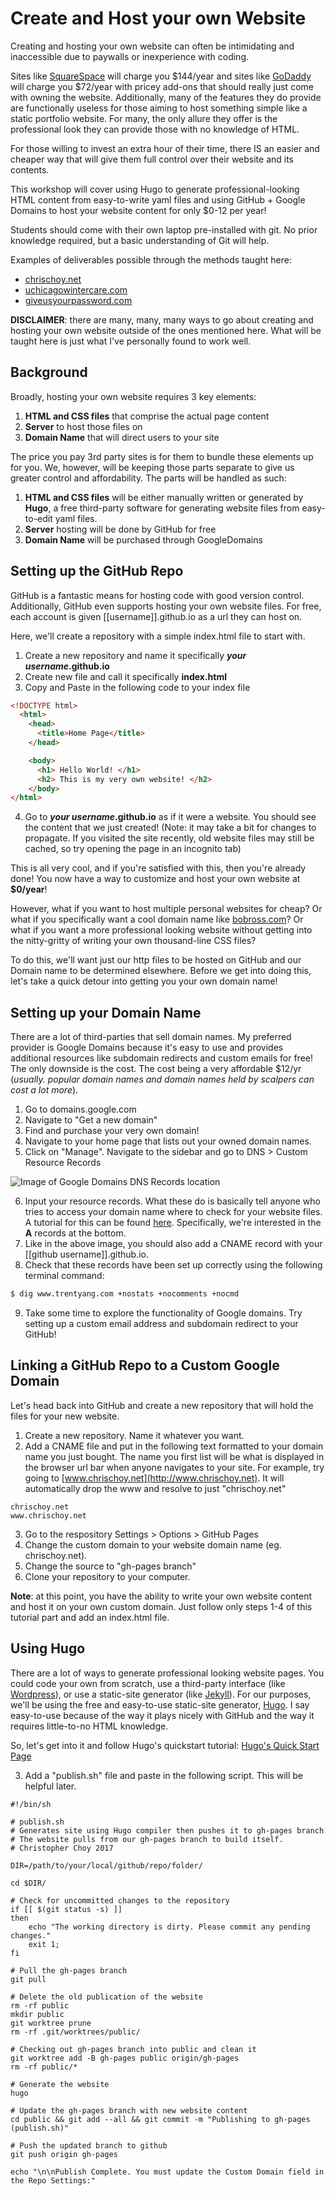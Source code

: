 # Create and Host your own Website
Creating and hosting your own website can often be intimidating and inaccessible due to paywalls or inexperience with coding.

Sites like [SquareSpace](https://www.squarespace.com/pricing/) will charge you $144/year and sites like [GoDaddy](https://www.godaddy.com/websites/website-builder/plans-and-pricing) will charge you $72/year with pricey add-ons that should really just come with owning the website. Additionally, many of the features they do provide are functionally useless for those aiming to host something simple like a static portfolio website. For many, the only allure they offer is the professional look they can provide those with no knowledge of HTML.

For those willing to invest an extra hour of their time, there IS an easier and cheaper way that will give them full control over their website and its contents.

This workshop will cover using Hugo to generate professional-looking HTML content from easy-to-write yaml files and using GitHub + Google Domains to host your website content for only $0-12 per year! 

Students should come with their own laptop pre-installed with git. No prior knowledge required, but a basic understanding of Git will help.

Examples of deliverables possible through the methods taught here:

* [chrischoy.net](http://www.chrischoy.net)
* [uchicagowintercare.com](http://www.uchicagowintercare.com)
* [giveusyourpassword.com](http://www.giveusyourpassword.com)

**DISCLAIMER**: there are many, many, many ways to go about creating and hosting your own website outside of the ones mentioned here. What will be taught here is just what I've personally found to work well.

## Background

Broadly, hosting your own website requires 3 key elements:

1. **HTML and CSS files** that comprise the actual page content
2. **Server** to host those files on
3. **Domain Name** that will direct users to your site

The price you pay 3rd party sites is for them to bundle these elements up for you. We, however, will be keeping those parts separate to give us greater control and affordability. The parts will be handled as such:

1. **HTML and CSS files** will be either manually written or generated by **Hugo**, a free third-party software for generating website files from easy-to-edit yaml files.
2. **Server** hosting will be done by GitHub for free
3. **Domain Name** will be purchased through GoogleDomains

## Setting up the GitHub Repo

GitHub is a fantastic means for hosting code with good version control. Additionally, GitHub even supports hosting your own website files. For free, each account is given [[username]].github.io as a url they can host on.

Here, we'll create a repository with a simple index.html file to start with.

1. Create a new repository and name it specifically **_your username_.github.io**
2. Create new file and call it specifically **index.html**
3. Copy and Paste in the following code to your index file

```html
<!DOCTYPE html>
  <html>
    <head>
      <title>Home Page</title>
    </head>

    <body>
      <h1> Hello World! </h1>
      <h2> This is my very own website! </h2>
    </body>
</html>
```

4. Go to **_your username_.github.io** as if it were a website. You should see the content that we just created! (Note: it may take a bit for changes to propagate. If you visited the site recently, old website files may still be cached, so try opening the page in an incognito tab)

This is all very cool, and if you're satisfied with this, then you're already done! You now have a way to customize and host your own website at **$0/year**! 

However, what if you want to host multiple personal websites for cheap? Or what if you specifically want a cool domain name like [bobross.com](http://bobross.com)? Or what if you want a more professional looking website without getting into the nitty-gritty of writing your own thousand-line CSS files?

To do this, we'll want just our http files to be hosted on GitHub and our Domain name to be determined elsewhere. Before we get into doing this, let's take a quick detour into getting you your own domain name!

## Setting up your Domain Name

There are a lot of third-parties that sell domain names. My preferred provider is Google Domains because it's easy to use and provides additional resources like subdomain redirects and custom emails for free! The only downside is the cost. The cost being a very affordable $12/yr (*usually. popular domain names and domain names held by scalpers can cost a lot more*).

1. Go to domains.google.com
2. Navigate to "Get a new domain"
3. Find and purchase your very own domain!
4. Navigate to your home page that lists out your owned domain names.
5. Click on "Manage". Navigate to the sidebar and go to DNS > Custom Resource Records

![Image of Google Domains DNS Records location][dns_records]

6. Input your resource records. What these do is basically tell anyone who tries to access your domain name where to check for your website files. A tutorial for this can be found [here](https://help.github.com/en/articles/setting-up-an-apex-domain). Specifically, we're interested in the **A** records at the bottom.
7. Like in the above image, you should also add a CNAME record with your [[github username]].github.io.
8. Check that these records have been set up correctly using the following terminal command:

```bash
$ dig www.trentyang.com +nostats +nocomments +nocmd
```

9. Take some time to explore the functionality of Google domains. Try setting up a custom email address and subdomain redirect to your GitHub!


## Linking a GitHub Repo to a Custom Google Domain

Let's head back into GitHub and create a new repository that will hold the files for your new website.

1. Create a new repository. Name it whatever you want.
2. Add a CNAME file and put in the following text formatted to your domain name you just bought. The name you first list will be what is displayed in the browser url bar when anyone navigates to your site. For example, try going to [www.chrischoy.net](http://www.chrischoy.net). It will automatically drop the www and resolve to just "chrischoy.net"

```
chrischoy.net  
www.chrischoy.net  
```

3. Go to the respository Settings > Options > GitHub Pages
4. Change the custom domain to your website domain name (eg. chrischoy.net).
5. Change the source to "gh-pages branch"
6. Clone your repository to your computer.

**Note**: at this point, you have the ability to write your own website content and host it on your own custom domain. Just follow only steps 1-4 of this tutorial part and add an index.html file.

## Using Hugo

There are a lot of ways to generate professional looking website pages. You could code your own from scratch, use a third-party interface (like [Wordpress](https://wordpress.com/)), or use a static-site generator (like [Jekyll](https://jekyllrb.com/)). For our purposes, we'll be using the free and easy-to-use static-site generator, [Hugo](https://gohugo.io/). I say easy-to-use because of the way it plays nicely with GitHub and the way it requires little-to-no HTML knowledge.

So, let's get into it and follow Hugo's quickstart tutorial: [Hugo's Quick Start Page](https://gohugo.io/getting-started/quick-start/)

3. Add a "publish.sh" file and paste in the following script. This will be helpful later.

```
#!/bin/sh

# publish.sh
# Generates site using Hugo compiler then pushes it to gh-pages branch
# The website pulls from our gh-pages branch to build itself.
# Christopher Choy 2017

DIR=/path/to/your/local/github/repo/folder/

cd $DIR/

# Check for uncommitted changes to the repository
if [[ $(git status -s) ]]
then
    echo "The working directory is dirty. Please commit any pending changes."
    exit 1;
fi

# Pull the gh-pages branch
git pull

# Delete the old publication of the website
rm -rf public
mkdir public
git worktree prune
rm -rf .git/worktrees/public/

# Checking out gh-pages branch into public and clean it
git worktree add -B gh-pages public origin/gh-pages
rm -rf public/*

# Generate the website
hugo

# Update the gh-pages branch with new website content
cd public && git add --all && git commit -m "Publishing to gh-pages (publish.sh)"

# Push the updated branch to github
git push origin gh-pages

echo "\n\nPublish Complete. You must update the Custom Domain field in the Repo Settings:"
```

[dns_records]: https://github.com/cchoy96/website_tutorial/blob/master/google%20domains%20dns%20records.png
